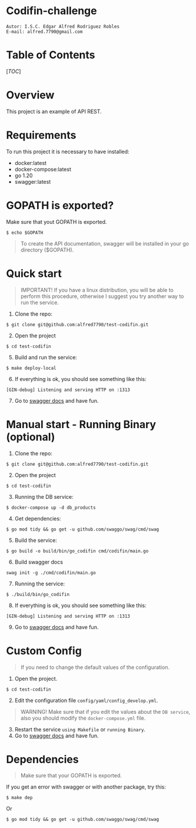 # Codifin-challenge
```shell
Autor: I.S.C. Edgar Alfred Rodriguez Robles
E-mail: alfred.7790@gmail.com
```
# Table of Contents
[_TOC_]

# Overview
This project is an example of API REST.

# Requirements
To run this project it is necessary to have installed:
- docker:latest
- docker-compose:latest
- go 1.20
- swagger:latest

# GOPATH is exported?
Make sure that yout GOPATH is exported.
```shell
$ echo $GOPATH
```
> To create the API documentation, swagger will be installed in your go directory ($GOPATH).

# Quick start
> IMPORTANT! If you have a linux distribution, you will be able to perform this procedure, otherwise I suggest you try another way to run the service.
1. Clone the repo:
```shell
$ git clone git@github.com:alfred7790/test-codifin.git
```
2. Open the project
```shell
$ cd test-codifin
```
5. Build and run the service:
```shell
$ make deploy-local
```
6. If everything is ok, you should see something like this:
```shell
[GIN-debug] Listening and serving HTTP on :1313
```
7. Go to [swagger docs](http:localhost:1313/v1/swagger/index.html) and have fun.

# Manual start - Running Binary (optional)
1. Clone the repo:
```shell
$ git clone git@github.com:alfred7790/test-codifin.git
```
2. Open the project
```shell
$ cd test-codifin
```
3. Running the DB service:
```shell
$ docker-compose up -d db_products
```
4. Get dependencies:
```shell
$ go mod tidy && go get -u github.com/swaggo/swag/cmd/swag
```
5. Build the service:
```shell
$ go build -o build/bin/go_codifin cmd/codifin/main.go
```
6. Build swagger docs
```shell
swag init -g ./cmd/codifin/main.go
```
7. Running the service:
```shell
$ ./build/bin/go_codifin
```
8. If everything is ok, you should see something like this:
```shell
[GIN-debug] Listening and serving HTTP on :1313
```
9. Go to [swagger docs](http:localhost:1313/v1/swagger/index.html) and have fun.

# Custom Config
> If you need to change the default values of the configuration.
1. Open the project.
```shell
$ cd test-codifin
```
2. Edit the configuration file `config/yaml/config_develop.yml`.

> WARNING! Make sure that if you edit the values about the `DB service`, also you should modify the `docker-compose.yml` file.

3. Restart the service `using Makefile` or `running Binary`.
4. Go to [swagger docs](http:localhost:1313/v1/swagger/index.html) and have fun.

# Dependencies
> Make sure that your GOPATH is exported.

If you get an error with swagger or with another package, try this:
```shell
$ make dep
```
Or
```shell
$ go mod tidy && go get -u github.com/swaggo/swag/cmd/swag
```
